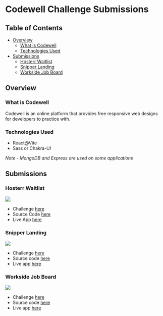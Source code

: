 # Codewell Challenge Submissions

## Table of Contents
- [Overview](#overview)
  - [What is Codewell](#what-is-codewell)
  - [Technologies Used](#technologies-used)
- [Submissions](#submissions)
  - [Hosterr Waitlist](#hosterr-waitlist)
  - [Snipper Landing](#snipper-landing)
  - [Workside Job Board](#workside-job-board)

## Overview
### What is Codewell
Codewell is an online platform that provides free responsive web designs for developers to practice with.
### Technologies Used
- React@Vite
- Sass or Chakra-UI

*Note - MongoDB and Express are used on some applications*

## Submissions
### Hosterr Waitlist
<a href="https://cnoside.github.io/hosterr-waitlist-page/">
  <img src="https://user-images.githubusercontent.com/82776299/161784190-0176125f-bc07-4927-bd82-cf592096d074.png" />
</a>

- Challenge [here](https://www.codewell.cc/challenges/hosterr-waitlist-page--60b3ea4c0cc72310b5a2494d)
- Source Code [here](https://github.com/cNoside/codewell-challenges/tree/main/challenges/hosterr-waitlist-page)
- Live App [here](https://cnoside.github.io/hosterr-waitlist-page/)

### Snipper Landing
<a href="https://cnoside.github.io/snipper-landing-page/">
  <img src="https://user-images.githubusercontent.com/82776299/161785143-60214b31-c411-4517-a9dc-ad9594a0baa6.png" />
</a>

- Challenge [here](https://www.codewell.cc/challenges/snipper-landing-page--608bbe67e0984a001540d79b)
- Source code [here](https://github.com/cNoside/codewell-challenges/tree/main/challenges/snipper-landing-page)
- Live app [here](https://cnoside.github.io/snipper-landing-page/)

### Workside Job Board
<a href="https://cnoside.github.io/workside-job-board/">
  <img src="https://user-images.githubusercontent.com/82776299/163844841-2da63553-3a6a-4738-980b-d4445e8b0656.png" />
</a>

- Challenge [here](https://www.codewell.cc/challenges/workside-job-board--61333de6a383e41090a3d413)
- Source code [here](https://github.com/cNoside/codewell-challenges/tree/main/challenges/workside-job-board)
- Live app [here](https://cnoside.github.io/workside-job-board/)
